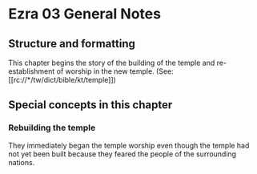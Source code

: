 # Ezra 03 General Notes

## Structure and formatting

This chapter begins the story of the building of the temple and re-establishment of worship in the new temple. (See: [[rc://*/tw/dict/bible/kt/temple]])

## Special concepts in this chapter

### Rebuilding the temple

They immediately began the temple worship even though the temple had not yet been built because they feared the people of the surrounding nations.